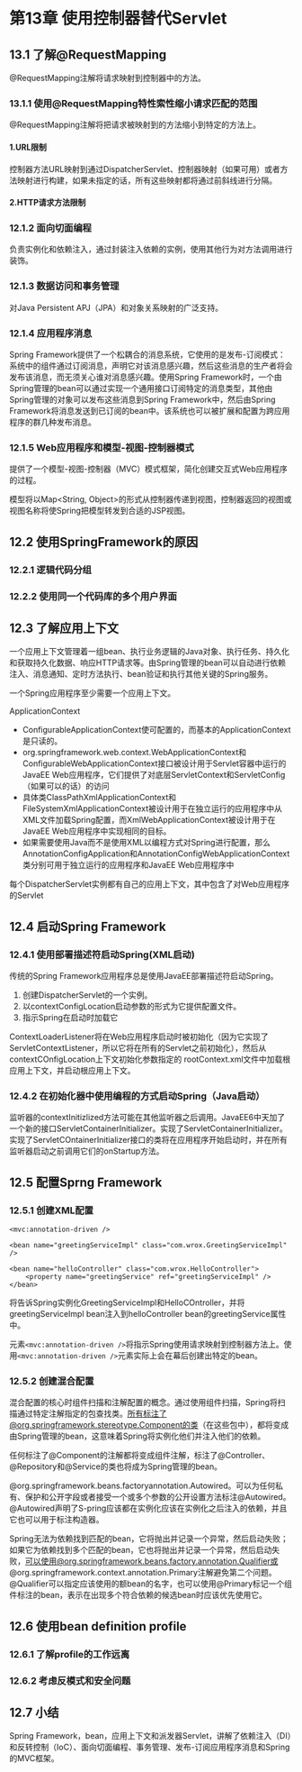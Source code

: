 # 第13章 使用控制器替代Servlet #

## 13.1 了解@RequestMapping ##
@RequestMapping注解将请求映射到控制器中的方法。
### 13.1.1 使用@RequestMapping特性索性缩小请求匹配的范围 ###
@RequestMapping注解将把请求被映射到的方法缩小到特定的方法上。

#### 1.URL限制 ####
控制器方法URL映射到通过DispatcherServlet、控制器映射（如果可用）或者方法映射进行构建，如果未指定的话，所有这些映射都将通过前斜线进行分隔。

#### 2.HTTP请求方法限制 ####

### 12.1.2 面向切面编程 ###
负责实例化和依赖注入，通过封装注入依赖的实例，使用其他行为对方法调用进行装饰。
### 12.1.3 数据访问和事务管理 ###
对Java Persistent APJ（JPA）和对象关系映射的广泛支持。
### 12.1.4 应用程序消息 ###
Spring Framework提供了一个松耦合的消息系统，它使用的是发布-订阅模式：系统中的组件通过订阅消息，声明它对该消息感兴趣，然后这些消息的生产者将会发布该消息，而无须关心谁对消息感兴趣。使用Spring Framework时，一个由Spring管理的bean可以通过实现一个通用接口订阅特定的消息类型，其他由Spring管理的对象可以发布这些消息到Spring Framework中，然后由Spring Framework将消息发送到已订阅的bean中。该系统也可以被扩展和配置为跨应用程序的群几种发布消息。

### 12.1.5 Web应用程序和模型-视图-控制器模式 ###
提供了一个模型-视图-控制器（MVC）模式框架，简化创建交互式Web应用程序的过程。

模型将以Map<String, Object>的形式从控制器传递到视图，控制器返回的视图或视图名称将使Spring把模型转发到合适的JSP视图。
## 12.2 使用SpringFramework的原因 ##

### 12.2.1 逻辑代码分组 ###

### 12.2.2 使用同一个代码库的多个用户界面 ###
 

## 12.3 了解应用上下文 ##

一个应用上下文管理着一组bean、执行业务逻辑的Java对象、执行任务、持久化和获取持久化数据、响应HTTP请求等。由Spring管理的bean可以自动进行依赖注入、消息通知、定时方法执行、bean验证和执行其他关键的Spring服务。

一个Spring应用程序至少需要一个应用上下文。

ApplicationContext
* ConfigurableApplicationContext使可配置的，而基本的ApplicationContext是只读的。
* org.springframework.web.context.WebApplicationContext和ConfigurableWebApplicationContext接口被设计用于Servlet容器中运行的JavaEE Web应用程序，它们提供了对底层ServletContext和ServletConfig（如果可以的话）的访问
* 具体类ClassPathXmlApplicationContext和FileSystemXmlApplicationContext被设计用于在独立运行的应用程序中从XML文件加载Spring配置，而XmlWebApplicationContext被设计用于在JavaEE Web应用程序中实现相同的目标。
* 如果需要使用Java而不是使用XML以编程方式对Spring进行配置，那么AnnotationConfigApplication和AnnotationConfigWebApplicationContext类分别可用于独立运行的应用程序和JavaEE Web应用程序中

每个DispatcherServlet实例都有自己的应用上下文，其中包含了对Web应用程序的Servlet
## 12.4 启动Spring Framework ##

### 12.4.1 使用部署描述符启动Spring(XML启动) ###
传统的Spring Framework应用程序总是使用JavaEE部署描述符启动Spring。

1. 创建DispatcherServlet的一个实例。
2. 以contextConfigLocation启动参数的形式为它提供配置文件。
3. 指示Spring在启动时加载它

ContextLoaderListener将在Web应用程序启动时被初始化（因为它实现了ServletContextListener，所以它将在所有的Servlet之前初始化），然后从contextCOnfigLocation上下文初始化参数指定的
rootContext.xml文件中加载根应用上下文，并启动根应用上下文。

### 12.4.2 在初始化器中使用编程的方式启动Spring（Java启动） ###
监听器的contextInitizlized方法可能在其他监听器之后调用。JavaEE6中天加了一个新的接口ServletContainerInitializer。实现了ServletContainerInitializer。实现了ServletCOntainerInitializer接口的类将在应用程序开始启动时，并在所有监听器启动之前调用它们的onStartup方法。 

## 12.5 配置Sprng Framework ##

### 12.5.1 创建XML配置 ###

    <mvc:annotation-driven />

    <bean name="greetingServiceImpl" class="com.wrox.GreetingServiceImpl" />

    <bean name="helloController" class="com.wrox.HelloController">
        <property name="greetingService" ref="greetingServiceImpl" />
    </bean>

将告诉Spring实例化GreetingServiceImpl和HelloCOntroller，并将greetingServiceImpl bean注入到helloController bean的greetingService属性中。

元素`<mvc:annotation-driven />`将指示Spring使用请求映射到控制器方法上。使用`<mvc:annotation-driven />`元素实际上会在幕后创建出特定的bean。

### 12.5.2 创建混合配置 ###
混合配置的核心时组件扫描和注解配置的概念。通过使用组件扫描，Spring将扫描通过特定注解指定的包查找类。所有标注了@org.springframework.stereotype.Component的类（在这些包中），都将变成由Spring管理的bean，这意味着Spring将实例化他们并注入他们的依赖。

任何标注了@Component的注解都将变成组件注解，标注了@Controller、@Repository和@Service的类也将成为Spring管理的bean。

@org.springframework.beans.factoryannotation.Autowired。可以为任何私有、保护和公开字段或者接受一个或多个参数的公开设置方法标注@Autowired。@Autowired声明了S-pring应该都在实例化应该在实例化之后注入的依赖，并且它也可以用于标注构造器。

Spring无法为依赖找到匹配的bean，它将抛出并记录一个异常，然后启动失败；如果它为依赖找到多个匹配的bean，它也将抛出并记录一个异常，然后启动失败，可以使用@org.springframework.beans.factory.annotation.Qualifier或@org.springframework.context.annotation.Primary注解避免第二个问题。@Qualifier可以指定应该使用的额bean的名字，也可以使用@Primary标记一个组件标注的bean，表示在出现多个符合依赖的候选bean时应该优先使用它。

## 12.6 使用bean definition profile ##

### 12.6.1 了解profile的工作远离 ###

### 12.6.2 考虑反模式和安全问题 ###

## 12.7 小结 ##
Spring Framework，bean，应用上下文和派发器Servlet，讲解了依赖注入（DI）和反转控制（IoC）、面向切面编程、事务管理、发布-订阅应用程序消息和Spring的MVC框架。
